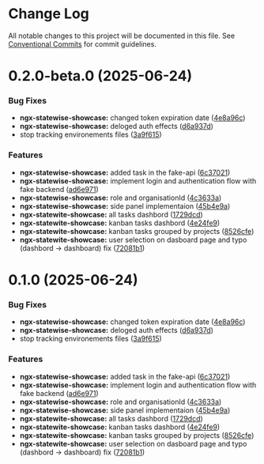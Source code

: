 # Change Log

All notable changes to this project will be documented in this file.
See [Conventional Commits](https://conventionalcommits.org) for commit guidelines.

# 0.2.0-beta.0 (2025-06-24)


### Bug Fixes

* **ngx-statewise-showcase:** changed token expiration date ([4e8a96c](https://github.com/Pierre-MarieMarchio/ngx-statewise/commit/4e8a96cf4aca6c807be5e00906dac04e401f56c3))
* **ngx-statewise-showcase:** deloged auth effects ([d6a937d](https://github.com/Pierre-MarieMarchio/ngx-statewise/commit/d6a937d90f5e42866cc0764d005cb0cb54813ed5))
* stop tracking environements files ([3a9f615](https://github.com/Pierre-MarieMarchio/ngx-statewise/commit/3a9f615f6286a51bd923a154ef6aae70745cca29))


### Features

* **ngx-statewise-showcase:** added task in the fake-api ([6c37021](https://github.com/Pierre-MarieMarchio/ngx-statewise/commit/6c37021813223fe48810150bcac3b8613f1c5758))
* **ngx-statewise-showcase:** implement login and authentication flow with fake backend ([ad6e971](https://github.com/Pierre-MarieMarchio/ngx-statewise/commit/ad6e971fc126429a01a848cb5f19ef5dcaa1f0b1))
* **ngx-statewise-showcase:** role and organisationId ([4c3633a](https://github.com/Pierre-MarieMarchio/ngx-statewise/commit/4c3633a1d9f1913460d71439b342555241c5c5c2))
* **ngx-statewise-showcase:** side panel implementaion ([45b4e9a](https://github.com/Pierre-MarieMarchio/ngx-statewise/commit/45b4e9a84e189aaad797671e44421b46196c5199))
* **ngx-statewite-showcase:** all tasks dashbord ([1729dcd](https://github.com/Pierre-MarieMarchio/ngx-statewise/commit/1729dcdaad3077fc8675dab036c70c3a880062df))
* **ngx-statewite-showcase:** kanban tasks dashbord ([4e24fe9](https://github.com/Pierre-MarieMarchio/ngx-statewise/commit/4e24fe92e524387ee56028445daf4a54687e5474))
* **ngx-statewite-showcase:** kanban tasks grouped by projects ([8526cfe](https://github.com/Pierre-MarieMarchio/ngx-statewise/commit/8526cfe1ff8273d14ccf4198c9ad170478de0863))
* **ngx-statewite-showcase:** user selection on dasboard page and typo (dashbord -> dashboard) fix ([72081b1](https://github.com/Pierre-MarieMarchio/ngx-statewise/commit/72081b1ef8a85d22ec6f674ac87792ac92059493))





# 0.1.0 (2025-06-24)


### Bug Fixes

* **ngx-statewise-showcase:** changed token expiration date ([4e8a96c](https://github.com/Pierre-MarieMarchio/ngx-statewise/commit/4e8a96cf4aca6c807be5e00906dac04e401f56c3))
* **ngx-statewise-showcase:** deloged auth effects ([d6a937d](https://github.com/Pierre-MarieMarchio/ngx-statewise/commit/d6a937d90f5e42866cc0764d005cb0cb54813ed5))
* stop tracking environements files ([3a9f615](https://github.com/Pierre-MarieMarchio/ngx-statewise/commit/3a9f615f6286a51bd923a154ef6aae70745cca29))


### Features

* **ngx-statewise-showcase:** added task in the fake-api ([6c37021](https://github.com/Pierre-MarieMarchio/ngx-statewise/commit/6c37021813223fe48810150bcac3b8613f1c5758))
* **ngx-statewise-showcase:** implement login and authentication flow with fake backend ([ad6e971](https://github.com/Pierre-MarieMarchio/ngx-statewise/commit/ad6e971fc126429a01a848cb5f19ef5dcaa1f0b1))
* **ngx-statewise-showcase:** role and organisationId ([4c3633a](https://github.com/Pierre-MarieMarchio/ngx-statewise/commit/4c3633a1d9f1913460d71439b342555241c5c5c2))
* **ngx-statewise-showcase:** side panel implementaion ([45b4e9a](https://github.com/Pierre-MarieMarchio/ngx-statewise/commit/45b4e9a84e189aaad797671e44421b46196c5199))
* **ngx-statewite-showcase:** all tasks dashbord ([1729dcd](https://github.com/Pierre-MarieMarchio/ngx-statewise/commit/1729dcdaad3077fc8675dab036c70c3a880062df))
* **ngx-statewite-showcase:** kanban tasks dashbord ([4e24fe9](https://github.com/Pierre-MarieMarchio/ngx-statewise/commit/4e24fe92e524387ee56028445daf4a54687e5474))
* **ngx-statewite-showcase:** kanban tasks grouped by projects ([8526cfe](https://github.com/Pierre-MarieMarchio/ngx-statewise/commit/8526cfe1ff8273d14ccf4198c9ad170478de0863))
* **ngx-statewite-showcase:** user selection on dasboard page and typo (dashbord -> dashboard) fix ([72081b1](https://github.com/Pierre-MarieMarchio/ngx-statewise/commit/72081b1ef8a85d22ec6f674ac87792ac92059493))
